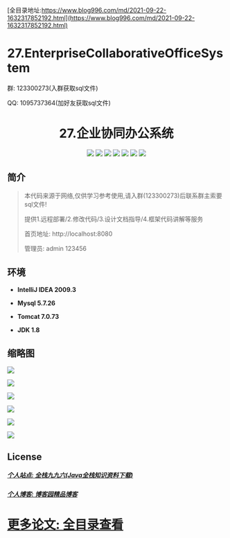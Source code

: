 [全目录地址:https://www.blog996.com/md/2021-09-22-1632317852192.html](https://www.blog996.com/md/2021-09-22-1632317852192.html)
# 27.EnterpriseCollaborativeOfficeSystem

<p>群: 123300273(入群获取sql文件)</p>
<p>QQ: 1095737364(加好友获取sql文件)</p>

<p><h1 align="center">27.企业协同办公系统</h1></p>


<p align="center">
	<img src="https://img.shields.io/badge/jdk-1.8-orange.svg"/>
    <img src="https://img.shields.io/badge/Spring-1.8-lightgrey.svg"/>
    <img src="https://img.shields.io/badge/SpringMvc-1.8-lightgrey.svg"/>
    <img src="https://img.shields.io/badge/hibernate-1.8-lightgrey.svg"/>
    <img src="https://img.shields.io/badge/angular-4.0-lightgrey.svg"/>
    <img src="https://img.shields.io/badge/bootstrap-4.0-lightgrey.svg"/>
    <img src="https://img.shields.io/badge/七牛-2.0-lightgrey.svg"/>
</p>

## 简介

> 本代码来源于网络,仅供学习参考使用,请入群(123300273)后联系群主索要sql文件!
>
> 提供1.远程部署/2.修改代码/3.设计文档指导/4.框架代码讲解等服务
>
> 首页地址: http://localhost:8080
> 
> 管理员: admin  123456



## 环境

- <b>IntelliJ IDEA 2009.3</b>

- <b>Mysql 5.7.26</b>

- <b>Tomcat 7.0.73</b>

- <b>JDK 1.8</b>

## 缩略图

![](https://img2020.cnblogs.com/blog/588112/202012/588112-20201205235042833-1160412703.png)

![](https://img2020.cnblogs.com/blog/588112/202012/588112-20201205235056313-1897387463.png)

![](https://img2020.cnblogs.com/blog/588112/202012/588112-20201205235104333-1885038645.png)

![](https://img2020.cnblogs.com/blog/588112/202012/588112-20201205235143830-861179828.png)

![](https://img2020.cnblogs.com/blog/588112/202012/588112-20201205235154468-1005026468.png)

![](https://img2020.cnblogs.com/blog/588112/202012/588112-20201205235200625-1155349966.png)

## License

##### [个人站点: 全栈九九六(Java全栈知识资料下载)](https://www.blog996.com/)
##### [个人博客: 博客园精品博客](https://www.cnblogs.com/yysbolg/)
# [更多论文: 全目录查看](https://www.blog996.com/md/2021-09-22-1632317852192.html)


